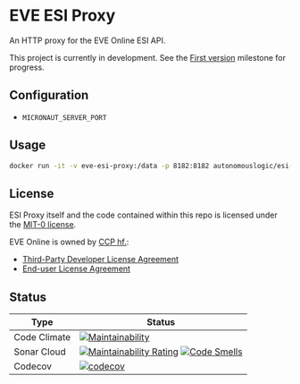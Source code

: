 # EVE ESI Proxy

An HTTP proxy for the EVE Online ESI API.

This project is currently in development.
See the [First version](https://github.com/autonomouslogic/esi-proxy/milestone/1) milestone for progress.

## Configuration

* `MICRONAUT_SERVER_PORT`

## Usage
```bash
docker run -it -v eve-esi-proxy:/data -p 8182:8182 autonomouslogic/esi-proxy:latest
```

## License
ESI Proxy itself and the code contained within this repo is licensed under the [MIT-0 license](https://spdx.org/licenses/MIT-0.html).

EVE Online is owned by [CCP hf.](https://www.ccpgames.com/):
* [Third-Party Developer License Agreement](https://developers.eveonline.com/license-agreement)
* [End-user License Agreement](https://community.eveonline.com/support/policies/eve-eula-en/)

## Status

| Type         | Status                                                                                                                                                                                                                                                                                                                                                                                                |
|--------------|-------------------------------------------------------------------------------------------------------------------------------------------------------------------------------------------------------------------------------------------------------------------------------------------------------------------------------------------------------------------------------------------------------|
| Code Climate | [![Maintainability](https://api.codeclimate.com/v1/badges/a48ec1513807fc073563/maintainability)](https://codeclimate.com/github/autonomouslogic/esi-proxy/maintainability)                                                                                                                                                                                                                            |
| Sonar Cloud  | [![Maintainability Rating](https://sonarcloud.io/api/project_badges/measure?project=autonomouslogic_esi-proxy&metric=sqale_rating)](https://sonarcloud.io/summary/new_code?id=autonomouslogic_esi-proxy) [![Code Smells](https://sonarcloud.io/api/project_badges/measure?project=autonomouslogic_esi-proxy&metric=code_smells)](https://sonarcloud.io/summary/new_code?id=autonomouslogic_esi-proxy) |
| Codecov      | [![codecov](https://codecov.io/gh/autonomouslogic/esi-proxy/graph/badge.svg?token=MXwjEUJRPk)](https://codecov.io/gh/autonomouslogic/esi-proxy)                                                                                                                                                                                                                                                       |
